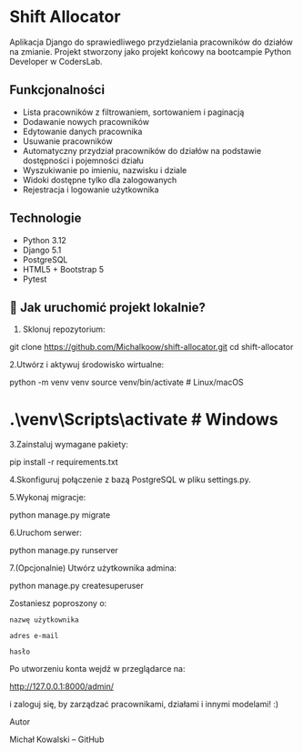 # Shift Allocator

Aplikacja Django do sprawiedliwego przydzielania pracowników do działów na zmianie. Projekt stworzony jako projekt końcowy na bootcampie Python Developer w CodersLab.

##  Funkcjonalności

-  Lista pracowników z filtrowaniem, sortowaniem i paginacją
-  Dodawanie nowych pracowników
-  Edytowanie danych pracownika
-  Usuwanie pracowników
-  Automatyczny przydział pracowników do działów na podstawie dostępności i pojemności działu
-  Wyszukiwanie po imieniu, nazwisku i dziale
-  Widoki dostępne tylko dla zalogowanych
-  Rejestracja i logowanie użytkownika 

##  Technologie

- Python 3.12
- Django 5.1
- PostgreSQL
- HTML5 + Bootstrap 5
- Pytest

## 🔧 Jak uruchomić projekt lokalnie?
1. Sklonuj repozytorium:


git clone https://github.com/Michalkoow/shift-allocator.git
cd shift-allocator

2.Utwórz i aktywuj środowisko wirtualne:

python -m venv venv
source venv/bin/activate  # Linux/macOS
# .\venv\Scripts\activate  # Windows

3.Zainstaluj wymagane pakiety:

pip install -r requirements.txt

4.Skonfiguruj połączenie z bazą PostgreSQL w pliku settings.py.

5.Wykonaj migracje:

python manage.py migrate

6.Uruchom serwer:

python manage.py runserver

7.(Opcjonalnie) Utwórz użytkownika admina:

python manage.py createsuperuser

Zostaniesz poproszony o:

    nazwę użytkownika

    adres e-mail

    hasło

Po utworzeniu konta wejdź w przeglądarce na:

http://127.0.0.1:8000/admin/

i zaloguj się, by zarządzać pracownikami, działami i innymi modelami! :)


Autor

Michał Kowalski – GitHub





